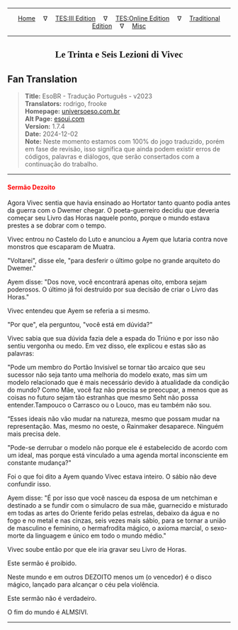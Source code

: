 
---

<!-- Jekyll Page Links -->

<center>
<a href="../../../../../index.html">Home</a>
&emsp;&nabla;&emsp;
<a href="../../../../index-tes3.html">TES:III Edition</a>
&emsp;&nabla;&emsp;
<a href="../../../../index-teso.html">TES:Online Edition</a>
&emsp;&nabla;&emsp;
<a href="../../../../index-traditional.html">Traditional Edition</a>
&emsp;&nabla;&emsp;
<a href="../../../../index-misc.html">Misc</a>
</center>

<!-- Markdown Body Below: -->

---

<center>
<h2><span style="font-family:Georgia">Le Trinta e Seis Lezioni di Vivec</span></h2>
</center>

## Fan Translation

> __Title:__ EsoBR - Tradução Português - v2023\
> __Translators:__ rodrigo, frooke\
> __Homepage:__ [universoeso.com.br][1]\
> __Alt Page:__ [esoui.com][2]\
> __Version:__ 1.7.4\
> __Date:__ 2024-12-02\
> __Note:__ Neste momento estamos com 100% do jogo traduzido, porém em fase de revisão, isso significa que ainda podem existir erros de códigos, palavras e diálogos, que serão consertados com a continuação do trabalho.

[1]: https://www.universoeso.com.br/traducao
[2]: https://www.esoui.com/downloads/info2256-EsoBR-TraduoPortugus-v2023.html

---

#### <span style="color:red">Sermão Dezoito</span>

Agora Vivec sentia que havia ensinado ao Hortator tanto quanto podia antes da guerra com o Dwemer chegar. O poeta-guerreiro decidiu que deveria começar seu Livro das Horas naquele ponto, porque o mundo estava prestes a se dobrar com o tempo.

Vivec entrou no Castelo do Luto e anunciou a Ayem que lutaria contra nove monstros que escaparam de Muatra.

"Voltarei", disse ele, "para desferir o último golpe no grande arquiteto do Dwemer."

Ayem disse: "Dos nove, você encontrará apenas oito, embora sejam poderosos. O último já foi destruído por sua decisão de criar o Livro das Horas."

Vivec entendeu que Ayem se referia a si mesmo.

"Por que", ela perguntou, "você está em dúvida?"

Vivec sabia que sua dúvida fazia dele a espada do Triúno e por isso não sentiu vergonha ou medo. Em vez disso, ele explicou e estas são as palavras:

"Pode um membro do Portão Invisível se tornar tão arcaico que seu sucessor não seja tanto uma melhoria do modelo exato, mas sim um modelo relacionado que é mais necessário devido à atualidade da condição do mundo? Como Mãe, você faz não precisa se preocupar, a menos que as coisas no futuro sejam tão estranhas que mesmo Seht não possa entender.Tampouco o Carrasco ou o Louco, mas eu também não sou.

“Esses ideais não vão mudar na natureza, mesmo que possam mudar na representação. Mas, mesmo no oeste, o Rainmaker desaparece. Ninguém mais precisa dele.

"Pode-se derrubar o modelo não porque ele é estabelecido de acordo com um ideal, mas porque está vinculado a uma agenda mortal inconsciente em constante mudança?"

Foi o que foi dito a Ayem quando Vivec estava inteiro. O sábio não deve confundir isso.

Ayem disse: "É por isso que você nasceu da esposa de um netchiman e destinado a se fundir com o simulacro de sua mãe, guarnecido e misturado em todas as artes do Oriente ferido pelas estrelas, debaixo da água e no fogo e no metal e nas cinzas, seis vezes mais sábio, para se tornar a união de masculino e feminino, o hermafrodita mágico, o axioma marcial, o sexo-morte da linguagem e único em todo o mundo médio."

Vivec soube então por que ele iria gravar seu Livro de Horas.

Este sermão é proibido.

Neste mundo e em outros DEZOITO menos um (o vencedor) é o disco mágico, lançado para alcançar o céu pela violência.

Este sermão não é verdadeiro.

O fim do mundo é ALMSIVI.

---

